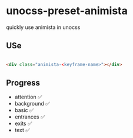 # unocss-preset-animista

quickly use animista in unocss

## USe

```html

<div class="animista-<keyframe-name>"></div>

```

## Progress

- attention  ✅
- background ✅
- basic  ✅
- entrances ✅
- exits ✅
- text ✅


